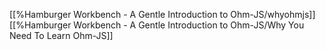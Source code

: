 [[%Hamburger Workbench - A Gentle Introduction to Ohm-JS/whyohmjs]]
[[%Hamburger Workbench - A Gentle Introduction to Ohm-JS/Why You Need To Learn Ohm-JS]]
